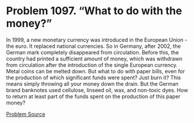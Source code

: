 # Problem 1097. “What to do with the money?”

In 1999, a new monetary currency was introduced in the European Union - the euro. It replaced national currencies. So in Germany, after 2002, the German mark completely disappeared from circulation. Before this, the country had printed a sufficient amount of money, which was withdrawn from circulation after the introduction of the single European currency. Metal coins can be melted down. But what to do with paper bills, even for the production of which significant funds were spent? Just burn it? This means simply throwing all your money down the drain. But the German brand banknotes used cellulose, linseed oil, wax, and non-toxic dyes. How to return at least part of the funds spent on the production of this paper money?

[Problem Source](https://www.trizland.ru/tasks/5545/)